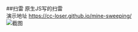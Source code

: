##扫雷
原生JS写的扫雷 <br>
演示地址 https://cc-loser.github.io/mine-sweeping/ <br>
![截图](https://github.com/cc-loser/mine-sweeping/blob/master/images/demo.png)
